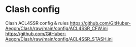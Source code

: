 # Clash config
Clash ACL4SSR config & rules
https://github.com/GitHuber-Aegon/Clash/raw/main/config/ACL4SSR_CFW.ini
https://github.com/GitHuber-Aegon/Clash/raw/main/config/ACL4SSR_STASH.ini
